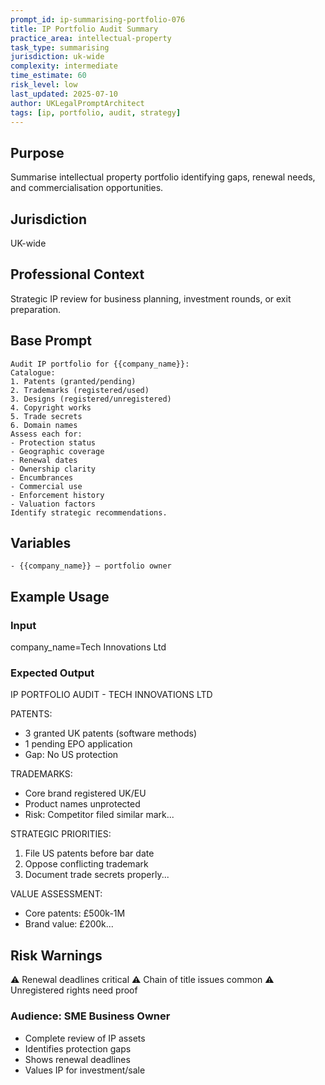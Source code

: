 ```yaml
---
prompt_id: ip-summarising-portfolio-076
title: IP Portfolio Audit Summary
practice_area: intellectual-property
task_type: summarising
jurisdiction: uk-wide
complexity: intermediate
time_estimate: 60
risk_level: low
last_updated: 2025-07-10
author: UKLegalPromptArchitect
tags: [ip, portfolio, audit, strategy]
---
```


## Purpose
Summarise intellectual property portfolio identifying gaps, renewal needs, and commercialisation opportunities.

## Jurisdiction
UK-wide

## Professional Context
Strategic IP review for business planning, investment rounds, or exit preparation.

## Base Prompt
```text
Audit IP portfolio for {{company_name}}:
Catalogue:
1. Patents (granted/pending)
2. Trademarks (registered/used)
3. Designs (registered/unregistered)
4. Copyright works
5. Trade secrets
6. Domain names
Assess each for:
- Protection status
- Geographic coverage
- Renewal dates
- Ownership clarity
- Encumbrances
- Commercial use
- Enforcement history
- Valuation factors
Identify strategic recommendations.
```

## Variables
```text
- {{company_name}} – portfolio owner
```

## Example Usage
### Input
company_name=Tech Innovations Ltd

### Expected Output
IP PORTFOLIO AUDIT - TECH INNOVATIONS LTD

PATENTS:
- 3 granted UK patents (software methods)
- 1 pending EPO application
- Gap: No US protection

TRADEMARKS:
- Core brand registered UK/EU
- Product names unprotected
- Risk: Competitor filed similar mark...

STRATEGIC PRIORITIES:
1. File US patents before bar date
2. Oppose conflicting trademark
3. Document trade secrets properly...

VALUE ASSESSMENT:
- Core patents: £500k-1M
- Brand value: £200k...

## Risk Warnings
⚠️ Renewal deadlines critical
⚠️ Chain of title issues common
⚠️ Unregistered rights need proof

### Audience: SME Business Owner
- Complete review of IP assets
- Identifies protection gaps
- Shows renewal deadlines
- Values IP for investment/sale
